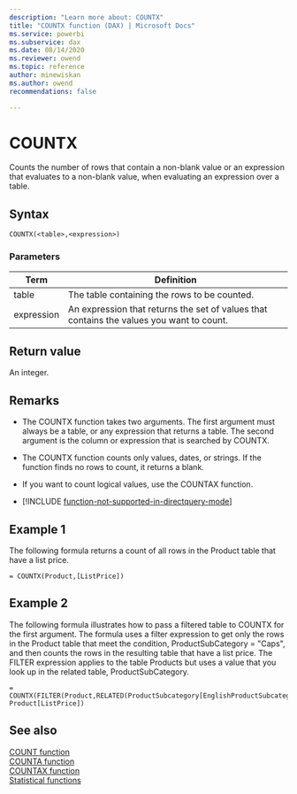 ```yaml
---
description: "Learn more about: COUNTX"
title: "COUNTX function (DAX) | Microsoft Docs"
ms.service: powerbi 
ms.subservice: dax 
ms.date: 08/14/2020
ms.reviewer: owend
ms.topic: reference
author: minewiskan
ms.author: owend 
recommendations: false

---
```

# COUNTX

Counts the number of rows that contain a non-blank value or an expression that evaluates to a non-blank value, when evaluating an expression over a table.  
  
## Syntax  
  
```dax
COUNTX(<table>,<expression>)  
```
  
### Parameters
  
|Term|Definition|  
|--------|--------------|  
|table|The table containing the rows to be counted.|  
|expression|An expression that returns the set of values that contains the values you want to count.|  
  
## Return value

An integer.  
  
## Remarks

- The COUNTX function takes two arguments. The first argument must always be a table, or any expression that returns a table. The second argument is the column or expression that is searched by COUNTX.  
  
- The COUNTX function counts only values, dates, or strings. If the function finds no rows to count, it returns a blank. 
  
- If you want to count logical values, use the COUNTAX function.  

- [!INCLUDE [function-not-supported-in-directquery-mode](includes/function-not-supported-in-directquery-mode.md)]
  
## Example 1

The following formula returns a count of all rows in the Product table that have a list price.  
  
```dax
= COUNTX(Product,[ListPrice])  
```
  
## Example 2

The following formula illustrates how to pass a filtered table to COUNTX for the first argument. The formula uses a filter expression to get only the rows in the Product table that meet the condition, ProductSubCategory = "Caps", and then counts the rows in the resulting table that have a list price. The FILTER expression applies to the table Products but uses a value that you look up in the related table, ProductSubCategory.  
  
```dax
= COUNTX(FILTER(Product,RELATED(ProductSubcategory[EnglishProductSubcategoryName])="Caps"), Product[ListPrice])  
```
  
## See also

[COUNT function](count-function-dax.md)  
[COUNTA function](counta-function-dax.md)  
[COUNTAX function](countax-function-dax.md)  
[Statistical functions](statistical-functions-dax.md)  
